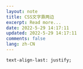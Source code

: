 ```yaml
---
layout: note
title: CSS文字靠两边
excerpt: Read more...
date: 2022-5-29 14:17:11
updated: 2022-5-29 14:17:11
comments: false
lang: zh-CN
---
```


`text-align-last: justify;`
  